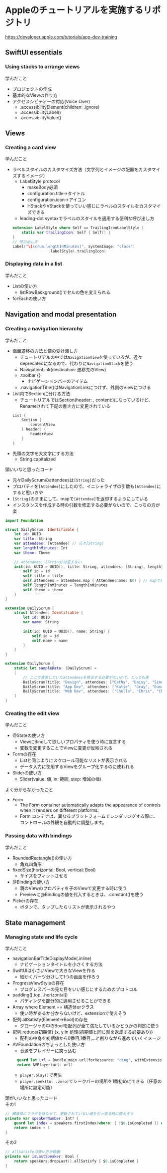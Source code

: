 # Appleのチュートリアルを実施するリポジトリ
https://developer.apple.com/tutorials/app-dev-training
## SwiftUI essentials
### Using stacks to arrange views
学んだこと
- プロジェクトの作成
- 基本的なViewの作り方
- アクセスシビティーの対応(Voice Over)
    - .accessibilityElement(children: .ignore)
    - .accessibilityLabel()
    - .accessibilityValue()
 

## Views
### Creating a card view
学んだこと
- ラベルスタイルのカスタマイズ方法（文字列とイメージの配置をカスタマイズするイメージ）
    - LabelStyle protocol
        - makeBody必須
        - configuration.title→タイトル
        - configuration.icon→アイコン
        - HStackやVStackを使っていい感じにラベルのスタイルをカスタマイズできる
    - leading-dot syntaxでラベルのスタイルを適用する便利な呼び出し方
    ```swift
    extension LabelStyle where Self == TrailingIconLabelStyle {
        static var trailingIcon: Self { Self() }
    }
    // 呼び出し方
    Label("\(scrum.lengthInMinutes)", systemImage: "clock")
                    .labelStyle(.trailingIcon)
    ```
### Displaying data in a list
学んだこと
- Listの使い方
    - listRowBackground()でセルの色を変えられる
- forEachの使い方

## Navigation and modal presentation
### Creating a navigation hierarchy
学んだこと
- 画面遷移の方法と値の受け渡し方
    - チュートリアルの中では`NavigationView`を使っているが、近々deprecatedになるので、代わりに`NavigationStack`を使う
    - NavigationLink(destination: 遷移先のView)
    - .toolbar {}
        - ナビゲーションバーのアイテム
    - .navigationTitle()はNavigationLinkにつけず、外側のViewにつける
- List内でSectionに分ける方法
    - チュートリアルではSection(header: , content:)になっているけど、Renameされて下記の書き方に変更されている
    ```swift
    List {
        Section {
            contentView
        } header: {
            headerView
        }
    }
    ```
- 先頭の文字を大文字にする方法
    - String.capitalized

頭いいなと思ったコード
- 元々DailyScrumのattendeesは`[String]`だった
- プロパティを`[Attendee]`にしたので、イニシャライザの引数も`[Attendee]`にすると思いきや
- `[String]`のままにして、mapで`[Attendee]`を返却するようにしている
- インスタンスを作成する時の引数を修正する必要がないので、こっちの方が楽
```swift
import Foundation

struct DailyScrum: Identifiable {
    let id: UUID
    var title: String
    var attendees: [Attendee] // 元々[String]
    var lengthInMinutes: Int
    var theme: Theme
    
    // attendees: [String]は変えない
    init(id: UUID = UUID(), title: String, attendees: [String], lengthInMinutes: Int, theme: Theme) {
        self.id = id
        self.title = title
        self.attendees = attendees.map { Attendee(name: $0) } // mapで[Attendee]を返却（かしこい）
        self.lengthInMinutes = lengthInMinutes
        self.theme = theme
    }
}

extension DailyScrum {
    struct Attendee: Identifiable {
        let id: UUID
        var name: String
        
        init(id: UUID = UUID(), name: String) {
            self.id = id
            self.name = name
        }
    }
}

extension DailyScrum {
    static let sampleData: [DailyScrum] =
    [
        // ここで宣言していたattendeesを修正する必要がないので、とっても楽
        DailyScrum(title: "Design", attendees: ["Cathy", "Daisy", "Simon", "Jonathan"], lengthInMinutes: 10, theme: .yellow),
        DailyScrum(title: "App Dev", attendees: ["Katie", "Gray", "Euna", "Luis", "Darla"], lengthInMinutes: 5, theme: .orange),
        DailyScrum(title: "Web Dev", attendees: ["Chella", "Chris", "Christina", "Eden", "Karla", "Lindsey", "Aga", "Chad", "Jenn", "Sarah"], lengthInMinutes: 5, theme: .poppy)
    ]
}
```
### Creating the edit view
学んだこと
- @Stateの使い方
    - ViewにBindして欲しいプロパティを使う時に宣言する
    - 変数を変更することでViewに変更が反映される
- Formの存在
    - Listと同じようにスクロール可能なリストが表示される
    - データ入力に使用するViewをグループ化するのに使われる
- Sliderの使い方
    - Slider(value: 値, in: 範囲, step: 増減の幅)

よく分からなかったこと
- Form
    - The Form container automatically adapts the appearance of controls when it renders on different platforms.
    - Form コンテナは、異なるプラットフォームでレンダリングする際に、コントロールの外観を自動的に調整します。

### Passing data with bindings
学んだこと
- RoundedRectangle()の使い方
    - 角丸四角形
- fixedSize(horizontal: Bool, vertical: Bool)
    - サイズをフィットさせる
- @Bindingの使い方
    - 親のViewのプロパティを子のViewで変更する時に使う
    - Previewに@Bindingの値を代入するときは、.constant()を使う
- Pickerの存在
    - ボタンで、タップしたらリストが表示されるやつ

## State management
### Managing state and life cycle
学んだこと
- navigationBarTitleDisplayMode(.inline)
    - ナビゲーションタイトルを小さくする方法
- SwiftUIは小さいViewで大きなViewを作る
    - 細かくパーツ分けして1つの画面を作ろう
- ProgressViewStyleの存在
    - プログレスバーの見た目をいい感じにするためのプロトコル
- padding([.top, .horizontal])
    - パディングを部分的に適用させることができる
- Array where Element == 構造体orクラス
    - 使い時があるか分からないけど、extensionで使えそう
- 配列.allSatisfy{Element->Bool}の存在
    - クロージャの中のBoolを配列が全て満たしているかどうかの判定に使う
- 配列.reduce(初期値) {x, y in 処理(初期値と同じ型を返却する必要あり)}
    - 配列の中身を初期値から0番目,1番目,...と削りながら進めていくイメージ
- AVFoundationのちょっとした使い方
    - 音源をプレイヤーに突っ込む 
    ```swift
      guard let url = Bundle.main.url(forResource: "ding", withExtension: "wav") else { fatalError("Failed to find sound file.") }
      return AVPlayer(url: url)
    ```
    - `player.play()`で再生
    - `player.seek(to: .zero)`でシークバーの場所を1番初めにできる（任意の場所に設定可能）

頭がいいなと思ったコード  
その1
```swift
// 構造体にフラグを持たせて、更新されていない値を引っ張る時に使えそう
private var speakerNumber: Int? {
    guard let index = speakers.firstIndex(where: { !$0.isCompleted }) else { return nil }
    return index + 1
}
```
その2
```swift
// allSatisfyの使い方が綺麗
private var isLastSpeaker: Bool {
    return speakers.dropLast().allSatisfy { $0.isCompleted }
}
```


